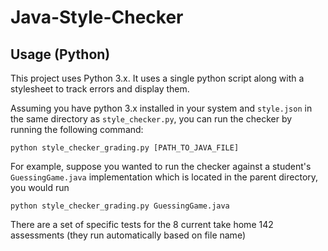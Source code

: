 # Java-Style-Checker

## Usage (Python)

This project uses Python 3.x. It uses a single python script along with a stylesheet to track errors and display them.

Assuming you have python 3.x installed in your system and `style.json` in the same directory as `style_checker.py`, you can run the checker by running the following command:

```shell
python style_checker_grading.py [PATH_TO_JAVA_FILE]
```

For example, suppose you wanted to run the checker against a student's `GuessingGame.java` implementation which is located in the parent directory, you would run

```shell
python style_checker_grading.py GuessingGame.java
```

There are a set of specific tests for the 8 current take home 142 assessments (they run automatically based on file name)
